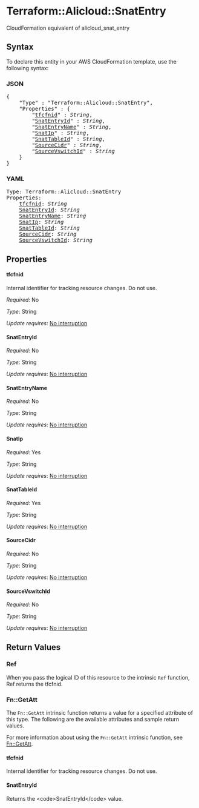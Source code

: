 # Terraform::Alicloud::SnatEntry

CloudFormation equivalent of alicloud_snat_entry

## Syntax

To declare this entity in your AWS CloudFormation template, use the following syntax:

### JSON

<pre>
{
    "Type" : "Terraform::Alicloud::SnatEntry",
    "Properties" : {
        "<a href="#tfcfnid" title="tfcfnid">tfcfnid</a>" : <i>String</i>,
        "<a href="#snatentryid" title="SnatEntryId">SnatEntryId</a>" : <i>String</i>,
        "<a href="#snatentryname" title="SnatEntryName">SnatEntryName</a>" : <i>String</i>,
        "<a href="#snatip" title="SnatIp">SnatIp</a>" : <i>String</i>,
        "<a href="#snattableid" title="SnatTableId">SnatTableId</a>" : <i>String</i>,
        "<a href="#sourcecidr" title="SourceCidr">SourceCidr</a>" : <i>String</i>,
        "<a href="#sourcevswitchid" title="SourceVswitchId">SourceVswitchId</a>" : <i>String</i>
    }
}
</pre>

### YAML

<pre>
Type: Terraform::Alicloud::SnatEntry
Properties:
    <a href="#tfcfnid" title="tfcfnid">tfcfnid</a>: <i>String</i>
    <a href="#snatentryid" title="SnatEntryId">SnatEntryId</a>: <i>String</i>
    <a href="#snatentryname" title="SnatEntryName">SnatEntryName</a>: <i>String</i>
    <a href="#snatip" title="SnatIp">SnatIp</a>: <i>String</i>
    <a href="#snattableid" title="SnatTableId">SnatTableId</a>: <i>String</i>
    <a href="#sourcecidr" title="SourceCidr">SourceCidr</a>: <i>String</i>
    <a href="#sourcevswitchid" title="SourceVswitchId">SourceVswitchId</a>: <i>String</i>
</pre>

## Properties

#### tfcfnid

Internal identifier for tracking resource changes. Do not use.

_Required_: No

_Type_: String

_Update requires_: [No interruption](https://docs.aws.amazon.com/AWSCloudFormation/latest/UserGuide/using-cfn-updating-stacks-update-behaviors.html#update-no-interrupt)

#### SnatEntryId

_Required_: No

_Type_: String

_Update requires_: [No interruption](https://docs.aws.amazon.com/AWSCloudFormation/latest/UserGuide/using-cfn-updating-stacks-update-behaviors.html#update-no-interrupt)

#### SnatEntryName

_Required_: No

_Type_: String

_Update requires_: [No interruption](https://docs.aws.amazon.com/AWSCloudFormation/latest/UserGuide/using-cfn-updating-stacks-update-behaviors.html#update-no-interrupt)

#### SnatIp

_Required_: Yes

_Type_: String

_Update requires_: [No interruption](https://docs.aws.amazon.com/AWSCloudFormation/latest/UserGuide/using-cfn-updating-stacks-update-behaviors.html#update-no-interrupt)

#### SnatTableId

_Required_: Yes

_Type_: String

_Update requires_: [No interruption](https://docs.aws.amazon.com/AWSCloudFormation/latest/UserGuide/using-cfn-updating-stacks-update-behaviors.html#update-no-interrupt)

#### SourceCidr

_Required_: No

_Type_: String

_Update requires_: [No interruption](https://docs.aws.amazon.com/AWSCloudFormation/latest/UserGuide/using-cfn-updating-stacks-update-behaviors.html#update-no-interrupt)

#### SourceVswitchId

_Required_: No

_Type_: String

_Update requires_: [No interruption](https://docs.aws.amazon.com/AWSCloudFormation/latest/UserGuide/using-cfn-updating-stacks-update-behaviors.html#update-no-interrupt)

## Return Values

### Ref

When you pass the logical ID of this resource to the intrinsic `Ref` function, Ref returns the tfcfnid.

### Fn::GetAtt

The `Fn::GetAtt` intrinsic function returns a value for a specified attribute of this type. The following are the available attributes and sample return values.

For more information about using the `Fn::GetAtt` intrinsic function, see [Fn::GetAtt](https://docs.aws.amazon.com/AWSCloudFormation/latest/UserGuide/intrinsic-function-reference-getatt.html).

#### tfcfnid

Internal identifier for tracking resource changes. Do not use.

#### SnatEntryId

Returns the &lt;code&gt;SnatEntryId&lt;/code&gt; value.

